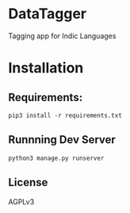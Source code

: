 # DataTagger
Tagging app for Indic Languages

# Installation

## Requirements:

`pip3 install -r requirements.txt`

## Runnning Dev Server

`python3 manage.py runserver`

## License

AGPLv3
